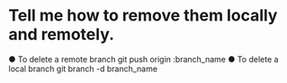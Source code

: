 # Tell me how to remove them locally and remotely.
● To delete a remote branch
git push origin :branch_name
● To delete a local branch
git branch -d branch_name
